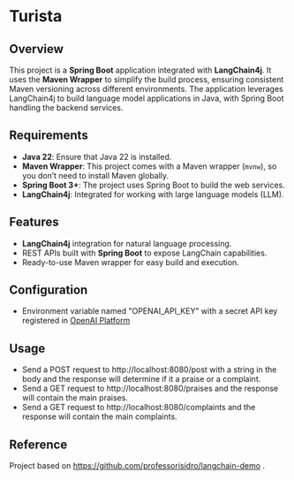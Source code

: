 # Turista 

## Overview

This project is a **Spring Boot** application integrated with **LangChain4j**. It uses the **Maven Wrapper** to simplify the build process, ensuring consistent Maven versioning across different environments. The application leverages LangChain4j to build language model applications in Java, with Spring Boot handling the backend services.

## Requirements

- **Java 22**: Ensure that Java 22 is installed.
- **Maven Wrapper**: This project comes with a Maven wrapper (`mvnw`), so you don’t need to install Maven globally.
- **Spring Boot 3+**: The project uses Spring Boot to build the web services.
- **LangChain4j**: Integrated for working with large language models (LLM).

## Features

- **LangChain4j** integration for natural language processing.
- REST APIs built with **Spring Boot** to expose LangChain capabilities.
- Ready-to-use Maven wrapper for easy build and execution.

## Configuration
* Environment variable named "OPENAI_API_KEY" with a secret API key registered in [OpenAI Platform](https://platform.openai.com/api-keys)

## Usage
* Send a POST request to http://localhost:8080/post with a string in the body and the response will determine if it a praise or a complaint.
* Send a GET request to http://localhost:8080/praises and the response will contain the main praises.
* Send a GET request to http://localhost:8080/complaints and the response will contain the main complaints.

## Reference
Project based on https://github.com/professorisidro/langchain-demo .
